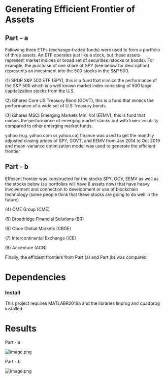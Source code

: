 
# Generating Efficient Frontier of Assets

## Part - a

Following three ETFs (exchange-traded funds) were used to form a portfolio of three assets. An ETF operates just like a stock, but these assets represent market indices or broad set of securities (stocks or bonds). For example, the purchase of one share of SPY (see below for description) represents an investment into the 500 stocks in the S&P 500.

(1)	SPDR S&P 500 ETF (SPY), this is a fund that mimics the performance of the S&P 500 which is a well known market index consisting of 500 large capitalization stocks from the U.S.

(2)	iShares Core US Treasury Bond (GOVT), this is a fund that mimics the performance of a wide set of U.S Treasury bonds.

(3)	iShares MSCI Emerging Markets Mini Vol (EEMV), this is fund that mimics the performance of emerging market stocks but with lower volatility compared to other emerging market funds.

yahoo (e.g. yahoo.com or yahoo.ca) finance was used to get the monthly adjusted closing prices of SPY, GOVT, and EEMV from Jan 2014 to Oct 2019 and mean-variance optimization model was used to generate the efficient frontier

## Part - b

Efficient frontier was constructed for the stocks SPY, GOV, EEMV as well as the stocks below (so portfolios will have 8 assets now) that have heavy involvement and connection to development or use of blockchain technology (some people think that these stocks are going to do well in the future)
 
(4)	CME Group (CME)

(5)	Broadridge Financial Solutions (BR)

(6)	Cboe Global Markets (CBOE)

(7)	Intercontinental Exchange (ICE)

(8)	Accenture (ACN)



Finally, the efficient frontiers from Part (a) and Part (b) was compared


# Dependencies

### Install

This project requires MATLABR2019a and the libraries linprog and quadprog installed:


# Results

Part - a

![image.png](attachment:image.png)

Part - b

![image.png](attachment:image.png)




```python

```
